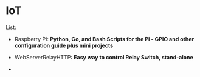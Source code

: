 # IoT 

List: 

- Raspberry Pi: **Python, Go, and Bash Scripts for the Pi - GPIO and other configuration guide plus mini projects**

- WebServerRelayHTTP: **Easy way to control Relay Switch, stand-alone**

- 
